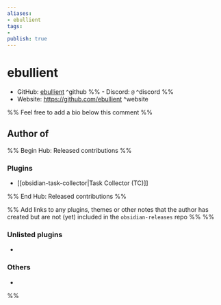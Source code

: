 ```yaml
---
aliases:
- ebullient
tags: 
- 
publish: true
---
```


# ebullient

- GitHub: [ebullient](https://github.com/ebullient/) ^github
%% - Discord: `@` ^discord %%
- Website: <https://github.com/ebullient> ^website
<!-- - [[Publish sites|Publish site]]: ^publish -->

%% Feel free to add a bio below this comment %%


## Author of

%% Begin Hub: Released contributions %%
### Plugins
- [[obsidian-task-collector|Task Collector (TC)]]

%% End Hub: Released contributions %%

%% Add links to any plugins, themes or other notes that the author has created but are not (yet) included in the `obsidian-releases` repo %%
%%
### Unlisted plugins

- 

### Others

- 
%%

<!--
## Sponsor this author

- [[GitHub sponsors]]: [Sponsor @ebullient on GitHub Sponsors](https://github.com/sponsors/ebullient) ^github-sponsor
- [[Buy me a coffee]]: ^buy-me-a-coffee
- [[PayPal]]: ^paypal
- [[Patreon]]: ^patreon

-->

<!--
## Follow this author

- [[YouTube Channels|On YouTube]]: ^youtube
- Twitter: ^twitter
- ...
-->